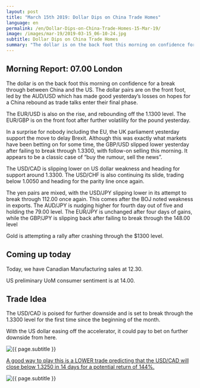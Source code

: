 ```yaml
---
layout: post
title: "March 15th 2019: Dollar Dips on China Trade Homes"
language: en
permalink: /en/Dollar-Dips-on-China-Trade-Homes-15-Mar-19/
image: /images/mar-19/2019-03-15_06-10-24.jpg
subtitle: Dollar Dips on China Trade Homes
summary: "The dollar is on the back foot this morning on confidence for a break through between China and the US. The dollar pairs are on the front foot, led by the AUD/USD which has made good yesterday’s losses on hopes for a China rebound as trade talks enter their final phase"
---
```

## Morning Report: 07.00 London

The dollar is on the back foot this morning on confidence for a break through between China and the US. The dollar pairs are on the front foot, led by the AUD/USD which has made good yesterday’s losses on hopes for a China rebound as trade talks enter their final phase. 

The EUR/USD is also on the rise, and rebounding off the 1.1300 level. The EUR/GBP is on the front foot after further volatility for the pound yesterday. 

In a surprise for nobody including the EU, the UK parliament yesterday support the move to delay Brexit. Although this was exactly what markets have been betting on for some time, the GBP/USD slipped lower yesterday after failing to break through 1.3300, with follow-on selling this morning. It appears to be a classic case of “buy the rumour, sell the news”. 

The USD/CAD is slipping lower on US dollar weakness and heading for support around 1.3300. The USD/CHF is also continuing its slide, trading below 1.0050 and heading for the parity line once again. 

The yen pairs are mixed, with the USD/JPY slipping lower in its attempt to break through 112.00 once again. This comes after the BOJ noted weakness in exports. The AUD/JPY is nudging higher for fourth day out of five and holding the 79.00 level. The EUR/JPY is unchanged after four days of gains, while the GBP/JPY is slipping back after failing to break through the 148.00 level 

Gold is attempting a rally after crashing through the $1300 level. 

## Coming up today

Today, we have Canadian Manufacturing sales at 12.30. 

US preliminary UoM consumer sentiment is at 14.00. 

## Trade Idea

The USD/CAD is poised for further downside and is set to break through the 1.3300 level for the first time since the beginning of the month. 

With the US dollar easing off the accelerator, it could pay to bet on further downside from here.

<img class="post-image" src="{{ site.url }}/images/mar-19/2019-03-15_06-10-24.jpg" alt="{{ page.subtitle }}" title="{{ page.subtitle }}">

<a href="%LINK%%?currency=GBP&market=forex&underlying=frxUSDCAD&formname=higherlower&duration_units=d&duration_amount=14&expiry_type=duration&amount=10&amount_type=stake&barrier=1.3250" target="_blank" rel="noopener noreferrer nofollow">A good way to play this is a LOWER trade predicting that the USD/CAD will close below 1.3250 in 14 days for a potential return of 144%.</a>

<img class="post-image" src="{{ site.url }}/images/mar-19/2019-03-15_06-14-48.jpg" alt="{{ page.subtitle }}" title="{{ page.subtitle }}">